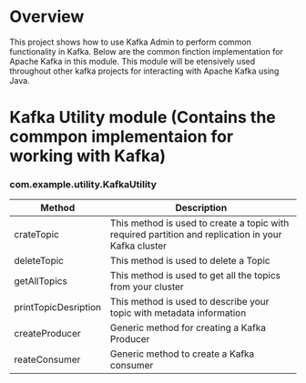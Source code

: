 # Overview
This project shows how to use Kafka Admin to perform common functionality in Kafka. 
Below are the common finction implementation for Apache Kafka in this module.
This module will be etensively used throughout other kafka projects for interacting with Apache Kafka using Java.

# Kafka Utility module (Contains the commpon implementaion for working with Kafka)
### com.example.utility.KafkaUtility
|   Method|Description   |
|---|---|
| crateTopic  |  This method is used to create a topic with required partition and replication in your Kafka cluster |   
|  deleteTopic | This method is used to delete a Topic  |   
|  getAllTopics| This method is used to get all the topics from your cluster  | 
|  printTopicDesription|  This method is used to describe your topic with metadata information |
|  createProducer |  Generic method for creating a Kafka Producer |
|  reateConsumer| Generic method to create a Kafka consumer |